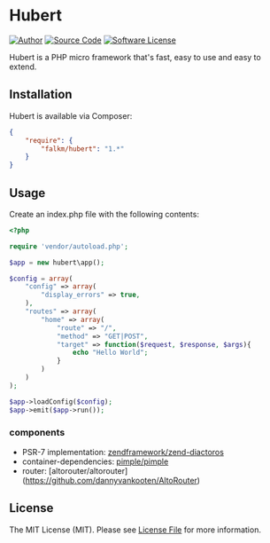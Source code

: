 Hubert
======

[![Author](https://img.shields.io/badge/author-falkm-blue.svg?style=flat-square)](https://falk-m.de)
[![Source Code](http://img.shields.io/badge/source-falkmueller/hubert-blue.svg?style=flat-square)](https://github.com/falkmueller/hubert)
[![Software License](https://img.shields.io/badge/license-MIT-brightgreen.svg?style=flat-square)](LICENSE)

Hubert is a PHP micro framework that's fast, easy to use and easy to extend.

## Installation

Hubert is available via Composer:

```json
{
    "require": {
        "falkm/hubert": "1.*"
    }
}
```

## Usage

Create an index.php file with the following contents:

```php
<?php

require 'vendor/autoload.php';

$app = new hubert\app();

$config = array(
    "config" => array(
        "display_errors" => true,
    ),
    "routes" => array(
        "home" => array(
            "route" => "/", 
            "method" => "GET|POST", 
            "target" => function($request, $response, $args){
                echo "Hello World";
            }
        )
    )
);

$app->loadConfig($config);
$app->emit($app->run());
```

### components

- PSR-7 implementation: [zendframework/zend-diactoros](https://zendframework.github.io/zend-diactoros/)
- container-dependencies: [pimple/pimple](http://pimple.sensiolabs.org/)
- router: [altorouter/altorouter] (https://github.com/dannyvankooten/AltoRouter)

## License

The MIT License (MIT). Please see [License File](https://github.com/falkmueller/hubert/blob/master/LICENSE) for more information.